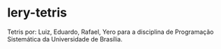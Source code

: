 # lery-tetris
Tetris por: Luiz, Eduardo, Rafael, Yero para a disciplina de Programação Sistemática da Universidade de Brasília.
